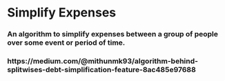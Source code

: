 <h1>Simplify Expenses</h1>
<h3>An algorithm to simplify expenses between a group of people over some event or period of time.</h3>
<h3>https://medium.com/@mithunmk93/algorithm-behind-splitwises-debt-simplification-feature-8ac485e97688</h3>
